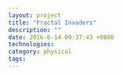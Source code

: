 ```yaml
---
layout: project
title: "Fractal Invaders"
description: ""
date: 2016-6-14 09:37:43 +0800
technologies:
category: physical
tags:
---
```

